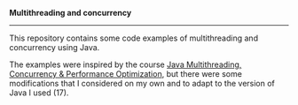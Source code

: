 **Multithreading and concurrency**
___

This repository contains some code examples of multithreading and concurrency using Java.

The examples were inspired by the course [Java Multithreading, Concurrency & Performance Optimization](https://www.udemy.com/course/java-multithreading-concurrency-performance-optimization), but there were some modifications that I considered on my own and to adapt to the version of Java I used (17).